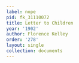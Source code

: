 ```yaml
---
label: nope
pid: fk_31110072
title: Letter to Children
year: '1902'
author: Florence Kelley
order: '278'
layout: single
collection: documents
---
```

